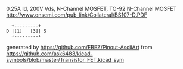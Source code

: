 0.25A Id, 200V Vds, N-Channel MOSFET, TO-92
N-Channel MOSFET
http://www.onsemi.com/pub_link/Collateral/BS107-D.PDF


	  +---------+
	D |[1]   [3]| S
	  +---------+


generated by https://github.com/FBEZ/Pinout-AsciiArt from https://github.com/ask6483/kicad-symbols/blob/master/Transistor_FET.kicad_sym